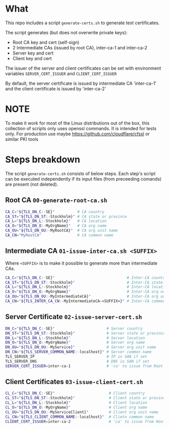 # What

This repo includes a script `generate-certs.sh` to generate test certificates.

The script generates (but does not overwrite private keys):

* Root CA key and cert (self-sign)
* 2 Intermediate CAs (issued by root CA), inter-ca-1 and inter-ca-2
* Server key and cert
* Client key and cert

The issuer of the server and client certificates can be set with environment variables
`SERVER_CERT_ISSUER` and `CLIENT_CERT_ISSUER`

By default, the server certificate is issued by intermediate CA 'inter-ca-1'
and the client certificate is issued by 'inter-ca-2'

# NOTE

To make it work for most of the Linux distributions out of the box,
this collection of scripts only uses openssl commands.
It is intended for tests only.
For production use maybe https://github.com/cloudflare/cfssl or similar PKI tools

# Steps breakdown

The script `generate-certs.sh` consists of below steps.
Each step's script can be executed independently if its input files
(from preceeding comands) are present (not deleted).

## Root CA `00-generate-root-ca.sh`

```bash
CA_C="${TLS_DN_C:-SE}"          # CA country
CA_ST="${TLS_DN_ST:-Stockholm}" # CA state or province
CA_L="${TLS_DN_L:-Stockholm}"   # CA location
CA_O="${TLS_DN_O:-MyOrgName}"   # CA org name
CA_OU="${TLS_DN_OU:-MyRootCA}"  # CA org unit name
CA_CN="MyRootCA"                # CA common name
```

## Intermediate CA `01-issue-inter-ca.sh <SUFFIX>`

Where `<SUFFIX>` is to make it possible to generate more than intermediate CAs.

```bash
CA_C="${TLS_DN_C:-SE}"                                # Inter-CA country
CA_ST="${TLS_DN_ST:-Stockholm}"                       # Inter-CA state or province
CA_L="${TLS_DN_L:-Stockholm}"                         # Inter-CA location
CA_O="${TLS_DN_O:-MyOrgName}"                         # Inter-CA org name
CA_OU="${TLS_DN_OU:-MyIntermediateCA}"                # Inter-CA org unit name
CA_CN="${TLS_INTER_CA_CN:-MyIntermediateCA-<SUFFIX>}" # Inter-CA common name
```

## Server Certificate `02-issue-server-cert.sh`

```bash
DN_C="${TLS_DN_C:-SE}"                       # Server country
DN_ST="${TLS_DN_ST:-Stockholm}"              # Server state or province
DN_L="${TLS_DN_L:-Stockholm}"                # Server location
DN_O="${TLS_DN_O:-MyOrgName}"                # Server org name
DN_OU="${TLS_DN_OU:-MyService}"              # Server org unit name
DN_CN="${TLS_SERVER_COMMON_NAME:-localhost}" # Server common name
TLS_SERVER_IP                                # IP in SAN if set
TLS_SERVER_DNS                               # DNS in SAN if set
SERVER_CERT_ISSUER=inter-ca-1                # 'ca' to issue from Root CA
```

## Client Certificates  `03-issue-client-cert.sh`

```bash
CL_C="${TLS_DN_C:-SE}"                        # Client country
CL_ST="${TLS_DN_ST:-Stockholm}"               # Client state or province
CL_L="${TLS_DN_L:-Stockholm}"                 # Client location
CL_O="${TLS_DN_O:-MyOrgName}"                 # Client org name
CL_OU="${TLS_DN_OU:-MyServiceClient}"         # Client org unit name
CL_CN="${TLS_CLIENT_COMMON_NAME:-localhost}"  # Clietn common name
CLIENT_CERT_ISSUER=inter-ca-2                 # 'ca' to issue from Root CA
```
